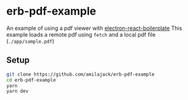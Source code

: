 # erb-pdf-example

An example of using a pdf viewer with [electron-react-boilerplate](https://github.com/chentsulin/electron-react-boilerplate)
This example loads a remote pdf using `fetch` and a local pdf file (`./app/sample.pdf`)

## Setup

```bash
git clone https://github.com/amilajack/erb-pdf-example
cd erb-pdf-example
yarn
yarn dev
```
